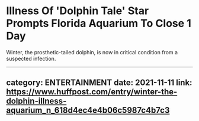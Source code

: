 # Illness Of 'Dolphin Tale' Star Prompts Florida Aquarium To Close 1 Day

Winter, the prosthetic-tailed dolphin, is now in critical condition from a suspected infection.

---
category: ENTERTAINMENT
date: 2021-11-11
link: https://www.huffpost.com/entry/winter-the-dolphin-illness-aquarium_n_618d4ec4e4b06c5987c4b7c3
---
